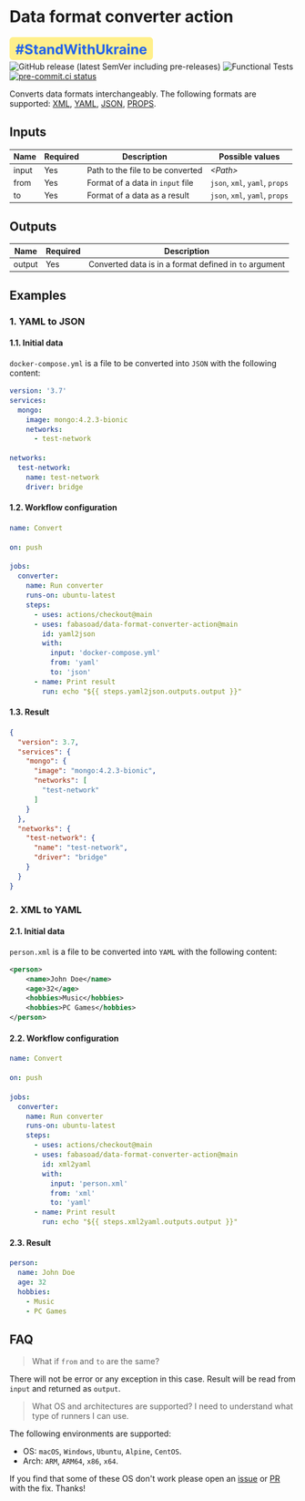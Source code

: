 # Data format converter action

[![Stand With Ukraine](https://raw.githubusercontent.com/vshymanskyy/StandWithUkraine/main/badges/StandWithUkraine.svg)](https://stand-with-ukraine.pp.ua)
![GitHub release (latest SemVer including pre-releases)](https://img.shields.io/github/v/release/fabasoad/data-format-converter-action?include_prereleases)
![Functional Tests](https://github.com/fabasoad/data-format-converter-action/workflows/Functional%20tests/badge.svg)
[![pre-commit.ci status](https://results.pre-commit.ci/badge/github/fabasoad/data-format-converter-action/main.svg)](https://results.pre-commit.ci/latest/github/fabasoad/data-format-converter-action/main)

Converts data formats interchangeably. The following formats are supported: [XML](https://www.w3schools.com/xml/),
[YAML](https://yaml.org/), [JSON](https://www.json.org/json-en.html), [PROPS](https://www.ibm.com/docs/en/was/8.5.5?topic=SSEQTP_8.5.5/com.ibm.websphere.nd.multiplatform.doc/ae/rxml_prop_file_syntax.html).

## Inputs

| Name        | Required | Description                      | Possible values                |
|-------------|----------|----------------------------------|--------------------------------|
| input       | Yes      | Path to the file to be converted | _&lt;Path&gt;_                 |
| from        | Yes      | Format of a data in `input` file | `json`, `xml`, `yaml`, `props` |
| to          | Yes      | Format of a data as a result     | `json`, `xml`, `yaml`, `props` |

## Outputs

| Name   | Required | Description                                            |
|--------|----------|--------------------------------------------------------|
| output | Yes      | Converted data is in a format defined in `to` argument |

## Examples

### 1. YAML to JSON

#### 1.1. Initial data

`docker-compose.yml` is a file to be converted into `JSON` with the following
content:

```yaml
version: '3.7'
services:
  mongo:
    image: mongo:4.2.3-bionic
    networks:
      - test-network

networks:
  test-network:
    name: test-network
    driver: bridge
```

#### 1.2. Workflow configuration

```yaml
name: Convert

on: push

jobs:
  converter:
    name: Run converter
    runs-on: ubuntu-latest
    steps:
      - uses: actions/checkout@main
      - uses: fabasoad/data-format-converter-action@main
        id: yaml2json
        with:
          input: 'docker-compose.yml'
          from: 'yaml'
          to: 'json'
      - name: Print result
        run: echo "${{ steps.yaml2json.outputs.output }}"
```

#### 1.3. Result

```json
{
  "version": 3.7,
  "services": {
    "mongo": {
      "image": "mongo:4.2.3-bionic",
      "networks": [
        "test-network"
      ]
    }
  },
  "networks": {
    "test-network": {
      "name": "test-network",
      "driver": "bridge"
    }
  }
}
```

### 2. XML to YAML

#### 2.1. Initial data

`person.xml` is a file to be converted into `YAML` with the following
content:

```xml
<person>
    <name>John Doe</name>
    <age>32</age>
    <hobbies>Music</hobbies>
    <hobbies>PC Games</hobbies>
</person>
```

#### 2.2. Workflow configuration

```yaml
name: Convert

on: push

jobs:
  converter:
    name: Run converter
    runs-on: ubuntu-latest
    steps:
      - uses: actions/checkout@main
      - uses: fabasoad/data-format-converter-action@main
        id: xml2yaml
        with:
          input: 'person.xml'
          from: 'xml'
          to: 'yaml'
      - name: Print result
        run: echo "${{ steps.xml2yaml.outputs.output }}"
```

#### 2.3. Result

```yaml
person:
  name: John Doe
  age: 32
  hobbies:
    - Music
    - PC Games
```

## FAQ

> What if `from` and `to` are the same?

There will not be error or any exception in this case. Result will be read from
`input` and returned as `output`.

> What OS and architectures are supported? I need to understand what type of
> runners I can use.

The following environments are supported:

- OS: `macOS`, `Windows`, `Ubuntu`, `Alpine`, `CentOS`.
- Arch: `ARM`, `ARM64`, `x86`, `x64`.

If you find that some of these OS don't work please open an [issue](https://github.com/fabasoad/data-format-converter-action/issues/new?assignees=fabasoad&labels=bug&template=bug_report.md&title=)
or [PR](https://github.com/fabasoad/data-format-converter-action/compare) with
the fix. Thanks!
